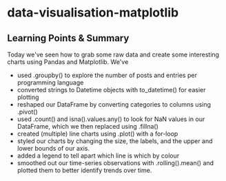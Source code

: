 # data-visualisation-matplotlib

## Learning Points & Summary
Today we've seen how to grab some raw data and create some interesting charts using Pandas and Matplotlib. We've

+ used .groupby() to explore the number of posts and entries per programming language
+ converted strings to Datetime objects with to_datetime() for easier plotting
+ reshaped our DataFrame by converting categories to columns using .pivot()
+ used .count() and isna().values.any() to look for NaN values in our DataFrame, which we then replaced using .fillna()
+ created (multiple) line charts using .plot() with a for-loop
+ styled our charts by changing the size, the labels, and the upper and lower bounds of our axis.
+ added a legend to tell apart which line is which by colour
+ smoothed out our time-series observations with .rolling().mean() and plotted them to better identify trends over time.
